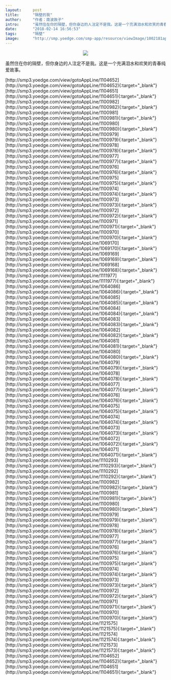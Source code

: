 ```yaml
---
layout:     post
title:      "隔壁的我"
author:     "作者：南波敦子"
intro:      "虽然住在你的隔壁，但你身边的人注定不是我。这是一个充满泪水和欢笑的青春纯爱故事。"
date:       "2018-02-14 16:56:53"
tags:       "隔壁"
image:      "http://smp.yoedge.com/smp-app/resource/viewImage/1002181appline.png"
---
```

<div style="text-align: center">
<p><img src="http://smp.yoedge.com/smp-app/resource/viewImage/1002181appline.png"/></p>
</div>
<p class="post-meta">
<span>虽然住在你的隔壁，但你身边的人注定不是我。这是一个充满泪水和欢笑的青春纯爱故事。</span>
</p>
[http://smp3.yoedge.com/view/gotoAppLine/1104652](http://smp3.yoedge.com/view/gotoAppLine/1104652){:target="_blank"}
[http://smp3.yoedge.com/view/gotoAppLine/1104651](http://smp3.yoedge.com/view/gotoAppLine/1104651){:target="_blank"}
[http://smp3.yoedge.com/view/gotoAppLine/1100982](http://smp3.yoedge.com/view/gotoAppLine/1100982){:target="_blank"}
[http://smp3.yoedge.com/view/gotoAppLine/1100981](http://smp3.yoedge.com/view/gotoAppLine/1100981){:target="_blank"}
[http://smp3.yoedge.com/view/gotoAppLine/1100980](http://smp3.yoedge.com/view/gotoAppLine/1100980){:target="_blank"}
[http://smp3.yoedge.com/view/gotoAppLine/1100979](http://smp3.yoedge.com/view/gotoAppLine/1100979){:target="_blank"}
[http://smp3.yoedge.com/view/gotoAppLine/1100978](http://smp3.yoedge.com/view/gotoAppLine/1100978){:target="_blank"}
[http://smp3.yoedge.com/view/gotoAppLine/1100977](http://smp3.yoedge.com/view/gotoAppLine/1100977){:target="_blank"}
[http://smp3.yoedge.com/view/gotoAppLine/1100976](http://smp3.yoedge.com/view/gotoAppLine/1100976){:target="_blank"}
[http://smp3.yoedge.com/view/gotoAppLine/1100975](http://smp3.yoedge.com/view/gotoAppLine/1100975){:target="_blank"}
[http://smp3.yoedge.com/view/gotoAppLine/1100974](http://smp3.yoedge.com/view/gotoAppLine/1100974){:target="_blank"}
[http://smp3.yoedge.com/view/gotoAppLine/1100973](http://smp3.yoedge.com/view/gotoAppLine/1100973){:target="_blank"}
[http://smp3.yoedge.com/view/gotoAppLine/1100972](http://smp3.yoedge.com/view/gotoAppLine/1100972){:target="_blank"}
[http://smp3.yoedge.com/view/gotoAppLine/1100971](http://smp3.yoedge.com/view/gotoAppLine/1100971){:target="_blank"}
[http://smp3.yoedge.com/view/gotoAppLine/1100970](http://smp3.yoedge.com/view/gotoAppLine/1100970){:target="_blank"}
[http://smp3.yoedge.com/view/gotoAppLine/1069170](http://smp3.yoedge.com/view/gotoAppLine/1069170){:target="_blank"}
[http://smp3.yoedge.com/view/gotoAppLine/1069169](http://smp3.yoedge.com/view/gotoAppLine/1069169){:target="_blank"}
[http://smp3.yoedge.com/view/gotoAppLine/1069168](http://smp3.yoedge.com/view/gotoAppLine/1069168){:target="_blank"}
[http://smp3.yoedge.com/view/gotoAppLine/1111977](http://smp3.yoedge.com/view/gotoAppLine/1111977){:target="_blank"}
[http://smp3.yoedge.com/view/gotoAppLine/1064086](http://smp3.yoedge.com/view/gotoAppLine/1064086){:target="_blank"}
[http://smp3.yoedge.com/view/gotoAppLine/1064085](http://smp3.yoedge.com/view/gotoAppLine/1064085){:target="_blank"}
[http://smp3.yoedge.com/view/gotoAppLine/1064084](http://smp3.yoedge.com/view/gotoAppLine/1064084){:target="_blank"}
[http://smp3.yoedge.com/view/gotoAppLine/1064083](http://smp3.yoedge.com/view/gotoAppLine/1064083){:target="_blank"}
[http://smp3.yoedge.com/view/gotoAppLine/1064082](http://smp3.yoedge.com/view/gotoAppLine/1064082){:target="_blank"}
[http://smp3.yoedge.com/view/gotoAppLine/1064081](http://smp3.yoedge.com/view/gotoAppLine/1064081){:target="_blank"}
[http://smp3.yoedge.com/view/gotoAppLine/1064080](http://smp3.yoedge.com/view/gotoAppLine/1064080){:target="_blank"}
[http://smp3.yoedge.com/view/gotoAppLine/1064079](http://smp3.yoedge.com/view/gotoAppLine/1064079){:target="_blank"}
[http://smp3.yoedge.com/view/gotoAppLine/1064078](http://smp3.yoedge.com/view/gotoAppLine/1064078){:target="_blank"}
[http://smp3.yoedge.com/view/gotoAppLine/1064077](http://smp3.yoedge.com/view/gotoAppLine/1064077){:target="_blank"}
[http://smp3.yoedge.com/view/gotoAppLine/1064076](http://smp3.yoedge.com/view/gotoAppLine/1064076){:target="_blank"}
[http://smp3.yoedge.com/view/gotoAppLine/1064075](http://smp3.yoedge.com/view/gotoAppLine/1064075){:target="_blank"}
[http://smp3.yoedge.com/view/gotoAppLine/1064074](http://smp3.yoedge.com/view/gotoAppLine/1064074){:target="_blank"}
[http://smp3.yoedge.com/view/gotoAppLine/1064073](http://smp3.yoedge.com/view/gotoAppLine/1064073){:target="_blank"}
[http://smp3.yoedge.com/view/gotoAppLine/1064072](http://smp3.yoedge.com/view/gotoAppLine/1064072){:target="_blank"}
[http://smp3.yoedge.com/view/gotoAppLine/1064071](http://smp3.yoedge.com/view/gotoAppLine/1064071){:target="_blank"}
[http://smp3.yoedge.com/view/gotoAppLine/1110293](http://smp3.yoedge.com/view/gotoAppLine/1110293){:target="_blank"}
[http://smp3.yoedge.com/view/gotoAppLine/1110292](http://smp3.yoedge.com/view/gotoAppLine/1110292){:target="_blank"}
[http://smp3.yoedge.com/view/gotoAppLine/1100982](http://smp3.yoedge.com/view/gotoAppLine/1100982){:target="_blank"}
[http://smp3.yoedge.com/view/gotoAppLine/1100981](http://smp3.yoedge.com/view/gotoAppLine/1100981){:target="_blank"}
[http://smp3.yoedge.com/view/gotoAppLine/1100980](http://smp3.yoedge.com/view/gotoAppLine/1100980){:target="_blank"}
[http://smp3.yoedge.com/view/gotoAppLine/1100979](http://smp3.yoedge.com/view/gotoAppLine/1100979){:target="_blank"}
[http://smp3.yoedge.com/view/gotoAppLine/1100978](http://smp3.yoedge.com/view/gotoAppLine/1100978){:target="_blank"}
[http://smp3.yoedge.com/view/gotoAppLine/1100977](http://smp3.yoedge.com/view/gotoAppLine/1100977){:target="_blank"}
[http://smp3.yoedge.com/view/gotoAppLine/1100976](http://smp3.yoedge.com/view/gotoAppLine/1100976){:target="_blank"}
[http://smp3.yoedge.com/view/gotoAppLine/1100975](http://smp3.yoedge.com/view/gotoAppLine/1100975){:target="_blank"}
[http://smp3.yoedge.com/view/gotoAppLine/1100974](http://smp3.yoedge.com/view/gotoAppLine/1100974){:target="_blank"}
[http://smp3.yoedge.com/view/gotoAppLine/1100973](http://smp3.yoedge.com/view/gotoAppLine/1100973){:target="_blank"}
[http://smp3.yoedge.com/view/gotoAppLine/1100972](http://smp3.yoedge.com/view/gotoAppLine/1100972){:target="_blank"}
[http://smp3.yoedge.com/view/gotoAppLine/1100971](http://smp3.yoedge.com/view/gotoAppLine/1100971){:target="_blank"}
[http://smp3.yoedge.com/view/gotoAppLine/1100970](http://smp3.yoedge.com/view/gotoAppLine/1100970){:target="_blank"}
[http://smp3.yoedge.com/view/gotoAppLine/1121575](http://smp3.yoedge.com/view/gotoAppLine/1121575){:target="_blank"}
[http://smp3.yoedge.com/view/gotoAppLine/1121574](http://smp3.yoedge.com/view/gotoAppLine/1121574){:target="_blank"}
[http://smp3.yoedge.com/view/gotoAppLine/1121573](http://smp3.yoedge.com/view/gotoAppLine/1121573){:target="_blank"}
[http://smp3.yoedge.com/view/gotoAppLine/1104652](http://smp3.yoedge.com/view/gotoAppLine/1104652){:target="_blank"}
[http://smp3.yoedge.com/view/gotoAppLine/1104651](http://smp3.yoedge.com/view/gotoAppLine/1104651){:target="_blank"}


